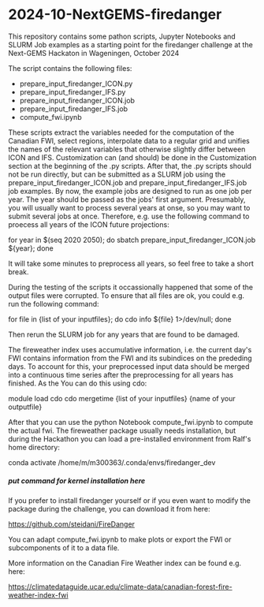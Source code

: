 # 2024-10-NextGEMS-firedanger
This repository contains some pathon scripts, Jupyter Notebooks and SLURM Job examples as a starting point for the firedanger challenge at the Next-GEMS Hackaton in Wageningen, October 2024

The script contains the following files:

- prepare_input_firedanger_ICON.py
- prepare_input_firedanger_IFS.py
- prepare_input_firedanger_ICON.job
- prepare_input_firedanger_IFS.job
- compute_fwi.ipynb

These scripts extract the variables needed for the computation of the Canadian FWI, select regions, interpolate data to a regular grid and unifies the names of the relevant variables that otherwise
slightly differ between ICON and IFS. 
Customization can (and should) be done in the Customization section at the beginning of the .py scripts. 
After that, the .py scripts should not be run directly, but can be submitted as a SLURM job using the prepare_input_firedanger_ICON.job and prepare_input_firedanger_IFS.job job examples. 
By now, the example jobs are designed to run as one job per year. The year should be passed as the jobs' first argument. 
Presumably, you will usually want to process several years at onse, so you may want to submit several jobs at once. 
Therefore, e.g. use the following command to proecess all years of the ICON future projections:

for year in \$\(seq 2020 2050\); do sbatch prepare_input_firedanger_ICON.job ${year}; done

It will take some minutes to preprocess all years, so feel free to take a short break.

During the testing of the scripts it occassionally happened that some of the output files were corrupted. To ensure that all files are ok, you could e.g. run the following command:

for file in {list of your inputfiles}; do cdo info ${file} 1>/dev/null; done

Then rerun the SLURM job for any years that are found to be damaged.

The fireweather index uses accumulative information, i.e. the current day's FWI contains information from the FWI and its subindices on the prededing days.
To account for this, your preprocessed input data should be merged into a continuous time series after the preprocessing for all years has finished. As the You can do this using cdo:

module load cdo
cdo mergetime {list of your inputfiles} {name of your outputfile}

After that you can use the python Notebook compute_fwi.ipynb to compute the actual fwi. The fireweather package usually needs installation, but during the Hackathon you can 
load a pre-installed environment from Ralf's home directory:

conda activate /home/m/m300363/.conda/envs/firedanger_dev
##### put command for kernel installation here

If you prefer to install firedanger yourself or if you even want to modify the package during the challenge, you can download it from here:

https://github.com/steidani/FireDanger

You can adapt compute_fwi.ipynb to make plots or export the FWI or subcomponents of it to a data file.

More information on the Canadian Fire Weather index can be found e.g. here:

https://climatedataguide.ucar.edu/climate-data/canadian-forest-fire-weather-index-fwi
